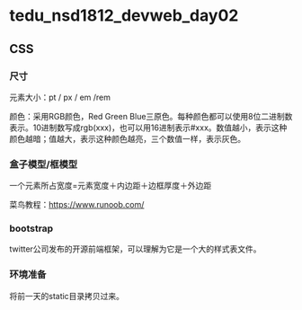 # tedu_nsd1812_devweb_day02

## CSS

### 尺寸

元素大小：pt / px / em /rem

颜色：采用RGB颜色，Red Green Blue三原色。每种颜色都可以使用8位二进制数表示。10进制数写成rgb(xxx)，也可以用16进制表示#xxx。数值越小，表示这种颜色越暗；值越大，表示这种颜色越亮，三个数值一样，表示灰色。

### 盒子模型/框模型

一个元素所占宽度=元素宽度＋内边距＋边框厚度＋外边距



菜鸟教程：https://www.runoob.com/

### bootstrap

twitter公司发布的开源前端框架，可以理解为它是一个大的样式表文件。

### 环境准备

将前一天的static目录拷贝过来。













